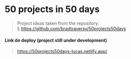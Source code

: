 # 50 projects in 50 days

> Project ideas taken from the repository: <br>
§ https://github.com/bradtraversy/50projects50days

#### Link do deploy (project still under development)
> https://50projects50days-lucas.netlify.app/
